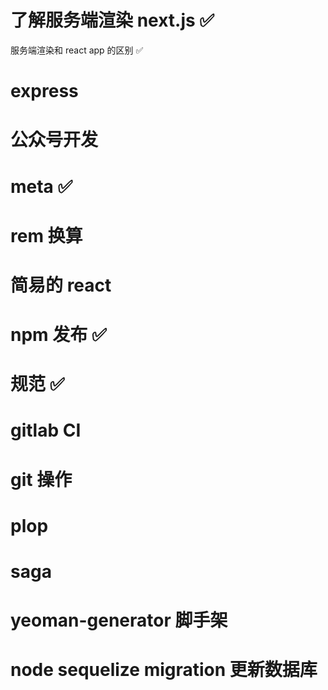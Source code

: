 # 了解服务端渲染 next.js ✅

服务端渲染和 react app 的区别 ✅

# express

# 公众号开发

# meta ✅

# rem 换算

# 简易的 react

# npm 发布 ✅

# 规范 ✅

# gitlab CI

# git 操作

# plop

# saga

# yeoman-generator 脚手架

# node sequelize migration 更新数据库

